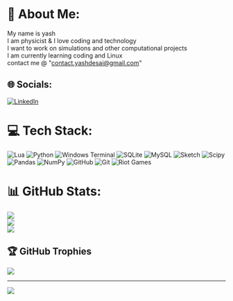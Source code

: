 # 💫 About Me:
My name is yash <br>I am physicist & I love coding and technology <br>I want to work on simulations and other computational projects<br>I am currently learning coding and Linux<br>contact me @ "contact.yashdesai@gmail.com"<br>


## 🌐 Socials:
[![LinkedIn](https://img.shields.io/badge/LinkedIn-%230077B5.svg?logo=linkedin&logoColor=white)](https://linkedin.com/in/yashkumar-desai-42a5b01b2) 

# 💻 Tech Stack:
![Lua](https://img.shields.io/badge/lua-%232C2D72.svg?style=for-the-badge&logo=lua&logoColor=white) ![Python](https://img.shields.io/badge/python-3670A0?style=for-the-badge&logo=python&logoColor=ffdd54) ![Windows Terminal](https://img.shields.io/badge/Windows%20Terminal-%234D4D4D.svg?style=for-the-badge&logo=windows-terminal&logoColor=white) ![SQLite](https://img.shields.io/badge/sqlite-%2307405e.svg?style=for-the-badge&logo=sqlite&logoColor=white) ![MySQL](https://img.shields.io/badge/mysql-4479A1.svg?style=for-the-badge&logo=mysql&logoColor=white) ![Sketch](https://img.shields.io/badge/Sketch-FFB387?style=for-the-badge&logo=sketch&logoColor=black) ![Scipy](https://img.shields.io/badge/SciPy-%230C55A5.svg?style=for-the-badge&logo=scipy&logoColor=%white) ![Pandas](https://img.shields.io/badge/pandas-%23150458.svg?style=for-the-badge&logo=pandas&logoColor=white) ![NumPy](https://img.shields.io/badge/numpy-%23013243.svg?style=for-the-badge&logo=numpy&logoColor=white) ![GitHub](https://img.shields.io/badge/github-%23121011.svg?style=for-the-badge&logo=github&logoColor=white) ![Git](https://img.shields.io/badge/git-%23F05033.svg?style=for-the-badge&logo=git&logoColor=white) ![Riot Games](https://img.shields.io/badge/riotgames-D32936.svg?style=for-the-badge&logo=riotgames&logoColor=white)
# 📊 GitHub Stats:
![](https://github-readme-stats.vercel.app/api?username=Yash-Desai-1131&theme=radical&hide_border=false&include_all_commits=true&count_private=true)<br/>
![](https://github-readme-streak-stats.herokuapp.com/?user=YashKumar1108&theme=radical&hide_border=false)<br/>
![](https://github-readme-stats.vercel.app/api/top-langs/?username=YashKumar1108&theme=radical&hide_border=false&include_all_commits=true&count_private=true&layout=compact)

## 🏆 GitHub Trophies
![](https://github-profile-trophy.vercel.app/?username=YashKumar1108&theme=radical&no-frame=false&no-bg=true&margin-w=4)

---
[![](https://visitcount.itsvg.in/api?id=YashKumar1108&icon=0&color=0)](https://visitcount.itsvg.in)

<!-- Proudly created with GPRM ( https://gprm.itsvg.in ) -->
